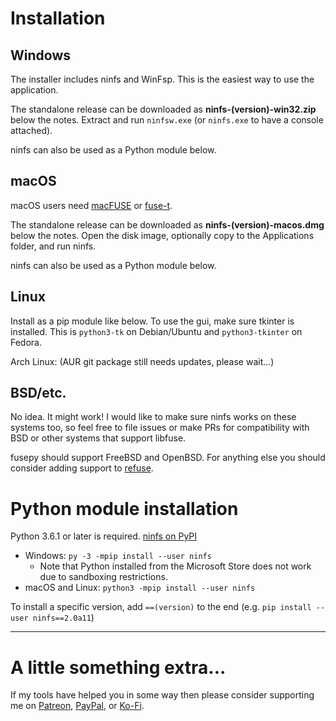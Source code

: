 # Installation

## Windows

The installer includes ninfs and WinFsp. This is the easiest way to use the application.

The standalone release can be downloaded as **ninfs-(version)-win32.zip** below the notes. Extract and run `ninfsw.exe` (or `ninfs.exe` to have a console attached).

ninfs can also be used as a Python module below.

## macOS

macOS users need [macFUSE](https://osxfuse.github.io) or [fuse-t](https://www.fuse-t.org).

The standalone release can be downloaded as **ninfs-(version)-macos.dmg** below the notes. Open the disk image, optionally copy to the Applications folder, and run ninfs.

ninfs can also be used as a Python module below.

## Linux

Install as a pip module like below. To use the gui, make sure tkinter is installed. This is `python3-tk` on Debian/Ubuntu and `python3-tkinter` on Fedora.

Arch Linux: (AUR git package still needs updates, please wait...)

## BSD/etc.

No idea. It might work! I would like to make sure ninfs works on these systems too, so feel free to file issues or make PRs for compatibility with BSD or other systems that support libfuse.

fusepy should support FreeBSD and OpenBSD. For anything else you should consider adding support to [refuse](https://github.com/pleiszenburg/refuse).

# Python module installation

Python 3.6.1 or later is required. [ninfs on PyPI](https://pypi.org/project/ninfs/)

* Windows: `py -3 -mpip install --user ninfs`
  * Note that Python installed from the Microsoft Store does not work due to sandboxing restrictions.
* macOS and Linux: `python3 -mpip install --user ninfs`

To install a specific version, add `==(version)` to the end (e.g. `pip install --user ninfs==2.0a11`)

------

# A little something extra...

If my tools have helped you in some way then please consider supporting me on [Patreon](https://patreon.com/ihaveahax), [PayPal](https://paypal.me/ihaveamac), or [Ko-Fi](https://ko-fi.com/ihaveahax).